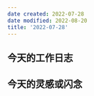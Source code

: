 ```yaml
---
date created: 2022-07-28
date modified: 2022-08-20
title: '2022-07-28'
---
```


## 今天的工作日志

## 今天的灵感或闪念
